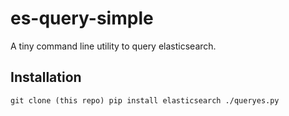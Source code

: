 es-query-simple
===============

A tiny command line utility to query elasticsearch.

Installation
-------

`
git clone (this repo)
pip install elasticsearch
./queryes.py
`

